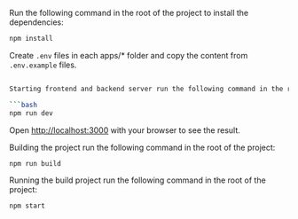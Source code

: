Run the following command in the root of the project to install the dependencies:

```bash
npm install
```

Create `.env` files in each apps/\* folder and copy the content from `.env.example` files.

````bash

Starting frontend and backend server run the following command in the root of the project:

```bash
npm run dev
````

Open [http://localhost:3000](http://localhost:3000) with your browser to see the result.

Building the project run the following command in the root of the project:

```bash
npm run build
```

Running the build project run the following command in the root of the project:

```bash
npm start
```

